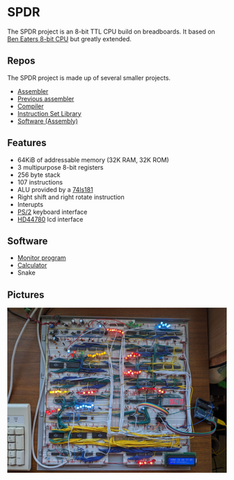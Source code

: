 # SPDR
The SPDR project is an 8-bit TTL CPU build on breadboards.
It based on [Ben Eaters 8-bit CPU](https://eater.net/8bit) but greatly extended.

## Repos
The SPDR project is made up of several smaller projects.
- [Assembler](https://github.com/Sockyman/aspdr)
- [Previous assembler](https://github.com/Sockyman/spas)
- [Compiler](https://github.com/Sockyman/bspdr)
- [Instruction Set Library](https://github.com/Sockyman/spdr-firmware)
- [Software (Assembly)](https://github.com/Sockyman/spdr-software-asm)

## Features
- 64KiB of addressable memory (32K RAM, 32K ROM)
- 3 multipurpose 8-bit registers
- 256 byte stack
- 107 instructions
- ALU provided by a [74ls181](https://en.wikipedia.org/wiki/74181)
- Right shift and right rotate instruction
- Interupts
- [PS/2](https://en.wikipedia.org/wiki/PS/2_port) keyboard interface
- [HD44780](https://en.wikipedia.org/wiki/Hitachi_HD44780_LCD_controller) lcd interface

## Software
- [Monitor program](https://github.com/Sockyman/spdr-software-asm/blob/main/kernel.spdr)
- [Calculator](https://github.com/Sockyman/spdr-software-asm/blob/main/calculator.spdr)
- Snake

## Pictures
![picture of computer](spdr-0.jpg)
